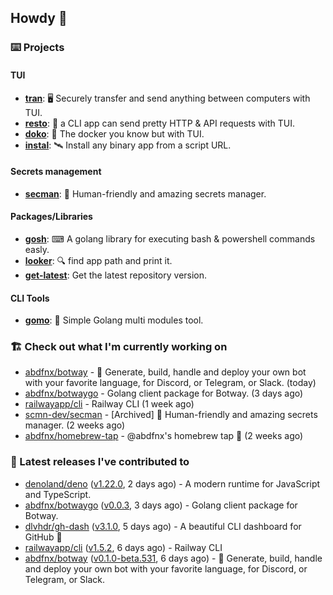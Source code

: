 ## Howdy 👋

### ⌨️ Projects

#### TUI

- [**tran**](https://github.com/abdfnx/tran): 🖥 Securely transfer and send anything between computers with TUI.
- [**resto**](https://github.com/abdfnx/resto): 🔗 a CLI app can send pretty HTTP & API requests with TUI.
- [**doko**](https://github.com/abdfnx/doko): 🐳 The docker you know but with TUI.
- [**instal**](https://github.com/abdfnx/instal): 🛰️ Install any binary app from a script URL.

#### Secrets management

- [**secman**](https://github.com/scmn-dev/secman): 👊 Human-friendly and amazing secrets manager.

#### Packages/Libraries

- [**gosh**](https://github.com/abdfnx/gosh): ⌨ A golang library for executing bash & powershell commands easly.
- [**looker**](https://github.com/abdfnx/looker): 🔍 find app path and print it.
- [**get-latest**](https://github.com/scmn-dev/get-latest): Get the latest repository version.

#### CLI Tools

- [**gomo**](https://github.com/abdfnx/gomo): 📐 Simple Golang multi modules tool.

### 🏗️ Check out what I'm currently working on


- [abdfnx/botway](https://github.com/abdfnx/botway) - 🤖 Generate, build, handle and deploy your own bot with your favorite language, for Discord, or Telegram, or Slack. (today)
- [abdfnx/botwaygo](https://github.com/abdfnx/botwaygo) - Golang client package for Botway. (3 days ago)
- [railwayapp/cli](https://github.com/railwayapp/cli) - Railway CLI (1 week ago)
- [scmn-dev/secman](https://github.com/scmn-dev/secman) - [Archived] 👊 Human-friendly and amazing secrets manager. (2 weeks ago)
- [abdfnx/homebrew-tap](https://github.com/abdfnx/homebrew-tap) - @abdfnx&#39;s homebrew tap 🍺 (2 weeks ago)

### 🔭 Latest releases I've contributed to

- [denoland/deno](https://github.com/denoland/deno) ([v1.22.0](https://github.com/denoland/deno/releases/tag/v1.22.0), 2 days ago) - A modern runtime for JavaScript and TypeScript.
- [abdfnx/botwaygo](https://github.com/abdfnx/botwaygo) ([v0.0.3](https://github.com/abdfnx/botwaygo/releases/tag/v0.0.3), 3 days ago) - Golang client package for Botway.
- [dlvhdr/gh-dash](https://github.com/dlvhdr/gh-dash) ([v3.1.0](https://github.com/dlvhdr/gh-dash/releases/tag/v3.1.0), 5 days ago) - A beautiful CLI dashboard for GitHub 🚀 
- [railwayapp/cli](https://github.com/railwayapp/cli) ([v1.5.2](https://github.com/railwayapp/cli/releases/tag/v1.5.2), 6 days ago) - Railway CLI
- [abdfnx/botway](https://github.com/abdfnx/botway) ([v0.1.0-beta.531](https://github.com/abdfnx/botway/releases/tag/v0.1.0-beta.531), 6 days ago) - 🤖 Generate, build, handle and deploy your own bot with your favorite language, for Discord, or Telegram, or Slack.
